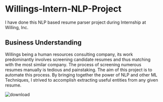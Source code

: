 # Willings-Intern-NLP-Project

I have done this NLP based resume parser project during Internship at Willing, Inc.

## Business Understanding
Willings being a human resources consulting company, its work predominantly involves screening candidate resumes and thus matching with the most similar company. The process of screening numerous resumes manually is tedious and painstaking. The aim of this project is to automate this process. By bringing together the power of NLP and other ML Techniques, I strived to accomplish extracting useful entities from any given resume.

![download](https://user-images.githubusercontent.com/81457427/177967868-6add3d5f-95a0-40c5-8ac4-0a09e954a137.png)
